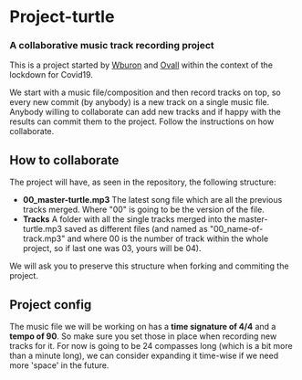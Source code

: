 # Project-turtle
### A collaborative music track recording project
This is a project started by [Wburon](https://github.com/wburon-m) and [Ovall](https://github.com/ovall1) within the context of the lockdown for Covid19. 

We start with a music file/composition and then record tracks on top, so every new commit (by anybody) is a new track on a single music file. Anybody willing to collaborate can add new tracks and if happy with the results can commit them to the project. Follow the instructions on how collaborate.


## How to collaborate
The project will have, as seen in the repository, the following structure:

* **00_master-turtle.mp3** The latest song file which are all the previous tracks merged. Where "00" is going to be the version of the file. 
* **Tracks** A folder with all the single tracks merged into the master-turtle.mp3 saved as different files (and named as "00_name-of-track.mp3" and where 00 is the number of track within the whole project, so if last one was 03, yours will be 04).

We will ask you to preserve this structure when forking and commiting the project.

## Project config
The music file we will be working on has a **time signature of 4/4** and a **tempo of 90**. So make sure you set those in place when recording new tracks for it. For now is going to be 24 compasses long (which is a bit more than a minute long), we can consider expanding it time-wise if we need more 'space' in the future.
